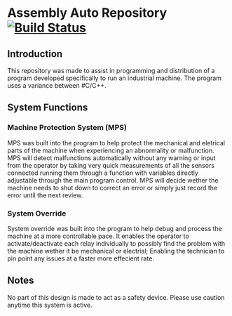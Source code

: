 # Assembly Auto Repository  [![Build Status](https://travis-ci.com/Blade2021/AssemblyAuto.svg?branch=1.3.6)](https://travis-ci.com/Blade2021/AssemblyAuto)
## Introduction
This repository was made to assist in programming and distribution of a program developed specifically to run an industrial machine.  The program uses a variance between #C/C++.  

## System Functions
### Machine Protection System (MPS)
MPS was built into the program to help protect the mechanical and eletrical parts of the machine when experiencing an abnormality or malfunction.  MPS will detect malfunctions automatically without any warning or input from the operator by taking very quick measurements of all the sensors connected running them through a function with variables directly adjustable through the main program control.  MPS will decide wether the machine needs to shut down to correct an error or simply just record the error until the next review.

### System Override
System override was built into the program to help debug and process the machine at a more controllable pace.  It enables the operator to activate/deactivate each relay individually to possibly find the problem with the machine wether it be mechanical or electrial; Enabling the technician to pin point any issues at a faster more effecient rate.

## Notes
No part of this design is made to act as a safety device.  Please use caution anytime this system is active.
